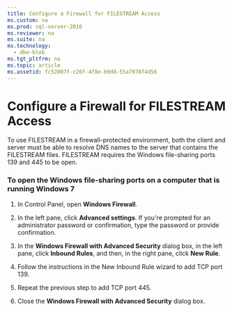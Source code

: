 ```yaml
---
title: Configure a Firewall for FILESTREAM Access
ms.custom: na
ms.prod: sql-server-2016
ms.reviewer: na
ms.suite: na
ms.technology: 
  - dbe-blob
ms.tgt_pltfrm: na
ms.topic: article
ms.assetid: fc52007f-c26f-4f8e-b9d8-55a7978f4d56
---
```

# Configure a Firewall for FILESTREAM Access
  To use FILESTREAM in a firewall\-protected environment, both the client and server must be able to resolve DNS names to the server that contains the FILESTREAM files. FILESTREAM requires the Windows file\-sharing ports 139 and 445 to be open.  
  
### To open the Windows file\-sharing ports on a computer that is running Windows 7  
  
1.  In Control Panel, open **Windows Firewall**.  
  
2.  In the left pane, click **Advanced settings**. If you're prompted for an administrator password or confirmation, type the password or provide confirmation.  
  
3.  In the **Windows Firewall with Advanced Security** dialog box, in the left pane, click **Inbound Rules**, and then, in the right pane, click **New Rule**.  
  
4.  Follow the instructions in the New Inbound Rule wizard to add TCP port 139.  
  
5.  Repeat the previous step to add TCP port 445.  
  
6.  Close the **Windows Firewall with Advanced Security** dialog box.  
  
  